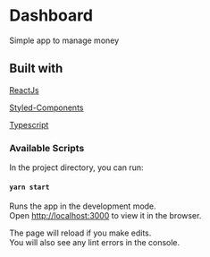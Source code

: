 # Dashboard

Simple app to manage money

## Built with

[ReactJs](https://reactjs.org/)

[Styled-Components](https://styled-components.com/)

[Typescript](https://www.typescriptlang.org/)

### Available Scripts

In the project directory, you can run:

#### `yarn start`

Runs the app in the development mode.<br />
Open [http://localhost:3000](http://localhost:3000) to view it in the browser.

The page will reload if you make edits.<br />
You will also see any lint errors in the console.
